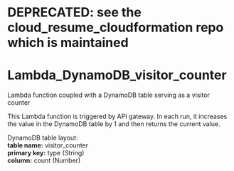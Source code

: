 # DEPRECATED: see the cloud_resume_cloudformation repo which is maintained
# Lambda_DynamoDB_visitor_counter
Lambda function coupled with a DynamoDB table serving as a visitor counter

This Lambda function is triggered by API gateway. In each run, it increases the value in the DynamoDB table by 1 and then returns the current value.

DynamoDB table layout:<br>
**table name:** visitor_counter<br>
**primary key:** type (String)<br>
**column:** count (Number)
